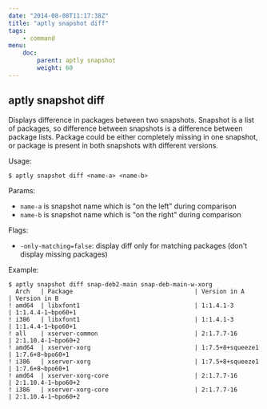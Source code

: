 ```yaml
---
date: "2014-08-08T11:17:38Z"
title: "aptly snapshot diff"
tags:
    - command
menu:
    doc:
        parent: aptly snapshot
        weight: 60
---
```


aptly snapshot diff
-------------------

Displays difference in packages between two snapshots. Snapshot is a
list of packages, so difference between snapshots is a difference
between package lists. Package could be either completely missing in one
snapshot, or package is present in both snapshots with different
versions.

Usage:

    $ aptly snapshot diff <name-a> <name-b>

Params:

-   `name-a` is snapshot name which is "on the left" during comparison
-   `name-b` is snapshot name which is "on the right" during comparison

Flags:

-   `-only-matching=false`: display diff only for matching packages
    (don't display missing packages)

Example:

    $ aptly snapshot diff snap-deb2-main snap-deb-main-w-xorg
      Arch   | Package                                  | Version in A                             | Version in B
    ! amd64  | libxfont1                                | 1:1.4.1-3                                | 1:1.4.4-1~bpo60+1
    ! i386   | libxfont1                                | 1:1.4.1-3                                | 1:1.4.4-1~bpo60+1
    ! all    | xserver-common                           | 2:1.7.7-16                               | 2:1.10.4-1~bpo60+2
    ! amd64  | xserver-xorg                             | 1:7.5+8+squeeze1                         | 1:7.6+8~bpo60+1
    ! i386   | xserver-xorg                             | 1:7.5+8+squeeze1                         | 1:7.6+8~bpo60+1
    ! amd64  | xserver-xorg-core                        | 2:1.7.7-16                               | 2:1.10.4-1~bpo60+2
    ! i386   | xserver-xorg-core                        | 2:1.7.7-16                               | 2:1.10.4-1~bpo60+2

 
